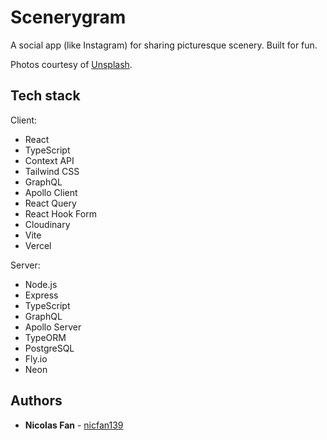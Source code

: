 # Scenerygram

A social app (like Instagram) for sharing picturesque scenery. Built for fun.

Photos courtesy of [Unsplash](https://unsplash.com/).

## Tech stack

Client:
- React
- TypeScript
- Context API
- Tailwind CSS
- GraphQL
- Apollo Client
- React Query
- React Hook Form
- Cloudinary
- Vite
- Vercel

Server:

- Node.js
- Express
- TypeScript
- GraphQL
- Apollo Server
- TypeORM
- PostgreSQL
- Fly.io
- Neon

## Authors

- **Nicolas Fan** - [nicfan139](https://github.com/nicfan139)